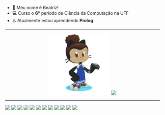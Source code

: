 - :seedling: Meu nome é Beatriz!
- :computer: Curso o **6°** período de Ciência da Computação na UFF
- :hotsprings: Atualmente estou aprendendo **Prolog**

<hr>

<div align="center">
  <img height="200px" src="img/octocat-1695906362453.png"/>
  <img src="https://github-readme-stats.vercel.app/api/top-langs/?username=beatrizopdd&layout=compact&hide_title=false&hide_border=false&theme=transparent&hide=CMake&langs_count=15"/>
</div>

<hr>

<div align="left">
  <img height="40px" src="https://cdn.jsdelivr.net/gh/devicons/devicon/icons/python/python-original-wordmark.svg" />
  <img height="40px" src="https://cdn.jsdelivr.net/gh/devicons/devicon/icons/ruby/ruby-original-wordmark.svg" />
  <img height="40px" src="https://cdn.jsdelivr.net/gh/devicons/devicon/icons/c/c-original.svg" />
  <img height="40px" src="https://cdn.jsdelivr.net/gh/devicons/devicon/icons/java/java-original-wordmark.svg" />
  <img height="40px" src="https://cdn.jsdelivr.net/gh/devicons/devicon/icons/markdown/markdown-original.svg" />
  <img height="40px" src="https://cdn.jsdelivr.net/gh/devicons/devicon/icons/html5/html5-original-wordmark.svg" />
  <img height="40px" src="https://cdn.jsdelivr.net/gh/devicons/devicon/icons/css3/css3-original-wordmark.svg" />
  <img height="40px" src="https://cdn.jsdelivr.net/gh/devicons/devicon/icons/javascript/javascript-original.svg" />
  <img height="40px" src="https://cdn.jsdelivr.net/gh/devicons/devicon@latest/icons/dart/dart-plain-wordmark.svg" />
  <img height="40px" src="https://cdn.jsdelivr.net/gh/devicons/devicon@latest/icons/flutter/flutter-original.svg" />
  <img height="40px" src="https://cdn.jsdelivr.net/gh/devicons/devicon@latest/icons/postgresql/postgresql-original-wordmark.svg" />
  <img height="40px" src="https://cdn.jsdelivr.net/gh/devicons/devicon@latest/icons/prolog/prolog-original.svg" />
</div>

<br>
